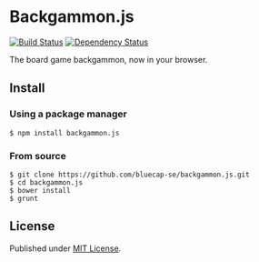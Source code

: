 # Backgammon.js

[![Build Status](https://travis-ci.org/bluecap-se/backgammon.js.svg?branch=master)](https://travis-ci.org/bluecap-se/backgammon.js)
[![Dependency Status](https://gemnasium.com/bluecap-se/backgammon.js.svg)](https://gemnasium.com/bluecap-se/backgammon.js)

The board game backgammon, now in your browser.

## Install

### Using a package manager

```console
$ npm install backgammon.js
```

### From source

```console
$ git clone https://github.com/bluecap-se/backgammon.js.git
$ cd backgammon.js
$ bower install
$ grunt
```

## License

Published under [MIT License](https://github.com/bluecap-se/backgammon.js/blob/master/LICENSE).
